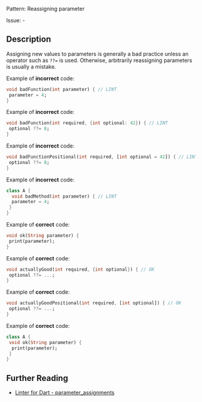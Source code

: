 Pattern: Reassigning parameter

Issue: -

## Description

Assigning new values to parameters is generally a bad practice unless an
operator such as `??=` is used. Otherwise, arbitrarily reassigning parameters
is usually a mistake.

Example of **incorrect** code:
```dart
void badFunction(int parameter) { // LINT
 parameter = 4;
}
```

Example of **incorrect** code:
```dart
void badFunction(int required, {int optional: 42}) { // LINT
 optional ??= 8;
}
```

Example of **incorrect** code:
```dart
void badFunctionPositional(int required, [int optional = 42]) { // LINT
 optional ??= 8;
}
```

Example of **incorrect** code:
```dart
class A {
  void badMethod(int parameter) { // LINT
  parameter = 4;
 }
}
```

Example of **correct** code:
```dart
void ok(String parameter) {
 print(parameter);
}
```

Example of **correct** code:
```dart
void actuallyGood(int required, {int optional}) { // OK
 optional ??= ...;
}
```

Example of **correct** code:
```dart
void actuallyGoodPositional(int required, [int optional]) { // OK
 optional ??= ...;
}
```

Example of **correct** code:
```dart
class A {
 void ok(String parameter) {
  print(parameter);
 }
}
```

## Further Reading

* [Linter for Dart - parameter_assignments](https://dart-lang.github.io/linter/lints/parameter_assignments.html)